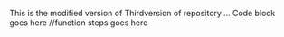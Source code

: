 This is the modified version of Thirdversion of repository....
Code block goes here
//function steps goes here